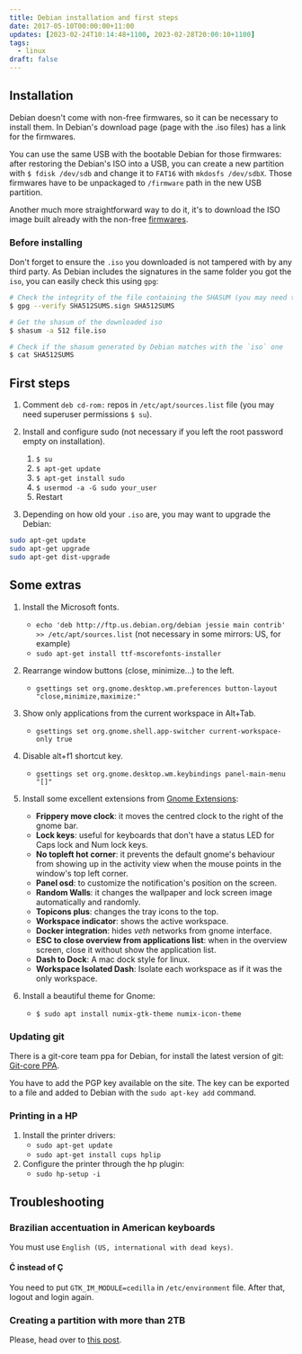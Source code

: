 ```yaml
---
title: Debian installation and first steps
date: 2017-05-10T00:00:00+11:00
updates: [2023-02-24T10:14:48+1100, 2023-02-28T20:00:10+1100]
tags:
  - linux
draft: false
---
```


## Installation

Debian doesn't come with non-free firmwares, so it can be necessary to install them. In Debian's download page (page with the .iso files) has a link for the firmwares.

You can use the same USB with the bootable Debian for those firmwares: after restoring the Debian's ISO into a USB, you can create a new partition with `$ fdisk /dev/sdb` and change it to `FAT16` with `mkdosfs /dev/sdbX`.
Those firmwares have to be unpackaged to `/firmware` path in the new USB partition.

Another much more straightforward way to do it, it's to download the ISO image built already with the non-free [firmwares](https://cdimage.debian.org/cdimage/unofficial/non-free/cd-including-firmware/).

### Before installing

Don't forget to ensure the `.iso` you downloaded is not tampered with by any third party. As Debian includes the signatures in the same folder you got the `iso`, you can easily check this using `gpg`:

```sh
# Check the integrity of the file containing the SHASUM (you may need to import the keys from Debian's keyserver)
$ gpg --verify SHA512SUMS.sign SHA512SUMS

# Get the shasum of the downloaded iso
$ shasum -a 512 file.iso

# Check if the shasum generated by Debian matches with the `iso` one
$ cat SHA512SUMS
```

## First steps

1. Comment `deb cd-rom:` repos in `/etc/apt/sources.list` file (you may need superuser permissions `$ su`).

1. Install and configure sudo (not necessary if you left the root password empty on installation).

   1. `$ su`
   1. `$ apt-get update`
   1. `$ apt-get install sudo`
   1. `$ usermod -a -G sudo your_user`
   1. Restart

1. Depending on how old your `.iso` are, you may want to upgrade the Debian:

```sh
sudo apt-get update
sudo apt-get upgrade
sudo apt-get dist-upgrade
```

## Some extras

1. Install the Microsoft fonts.

   - `echo 'deb http://ftp.us.debian.org/debian jessie main contrib' >> /etc/apt/sources.list` (not necessary in some mirrors: US, for example)
   - `sudo apt-get install ttf-mscorefonts-installer`

1. Rearrange window buttons (close, minimize...) to the left.

   - `gsettings set org.gnome.desktop.wm.preferences button-layout "close,minimize,maximize:"`

1. Show only applications from the current workspace in Alt+Tab.

   - `gsettings set org.gnome.shell.app-switcher current-workspace-only true`

1. Disable alt+f1 shortcut key.

   - `gsettings set org.gnome.desktop.wm.keybindings panel-main-menu "[]"`

1. Install some excellent extensions from [Gnome Extensions](https://extensions.gnome.org/):

   - **Frippery move clock**: it moves the centred clock to the right of the gnome bar.
   - **Lock keys**: useful for keyboards that don't have a status LED for Caps lock and Num lock keys.
   - **No topleft hot corner**: it prevents the default gnome's behaviour from showing up in the activity view when the mouse points in the window's top left corner.
   - **Panel osd**: to customize the notification's position on the screen.
   - **Random Walls**: it changes the wallpaper and lock screen image automatically and randomly.
   - **Topicons plus**: changes the tray icons to the top.
   - **Workspace indicator**: shows the active workspace.
   - **Docker integration**: hides _veth_ networks from gnome interface.
   - **ESC to close overview from applications list**: when in the overview screen, close it without show the application list.
   - **Dash to Dock**: A mac dock style for linux.
   - **Workspace Isolated Dash**: Isolate each workspace as if it was the only workspace.

1. Install a beautiful theme for Gnome:
   - `$ sudo apt install numix-gtk-theme numix-icon-theme`

### Updating git

There is a git-core team ppa for Debian, for install the latest version of git: [Git-core PPA](https://launchpad.net/~git-core).

You have to add the PGP key available on the site. The key can be exported to a file and added to Debian with the `sudo apt-key add` command.

### Printing in a HP

1. Install the printer drivers:
   - `sudo apt-get update`
   - `sudo apt-get install cups hplip`
1. Configure the printer through the hp plugin:
   - `sudo hp-setup -i`

## Troubleshooting

### Brazilian accentuation in American keyboards

You must use `English (US, international with dead keys)`.

#### Ć instead of Ç

You need to put `GTK_IM_MODULE=cedilla` in `/etc/environment` file. After that, logout and login again.

### Creating a partition with more than 2TB

Please, head over to [this post](/content/posts/creating-a-partition-with-more-than-2tb-on-debian.md).
